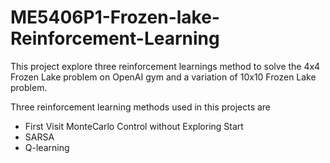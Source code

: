 # ME5406P1-Frozen-lake-Reinforcement-Learning
This project explore three reinforcement learnings method to solve the 4x4 Frozen Lake problem on OpenAI gym and a variation of 10x10 Frozen Lake problem. 

Three reinforcement learning methods used in this projects are

* First Visit MonteCarlo Control without Exploring Start
* SARSA
* Q-learning


